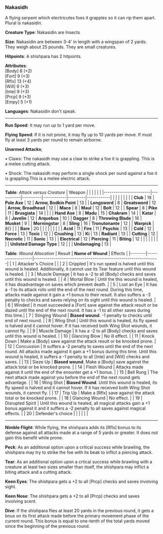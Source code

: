 ### Nakasidh
A flying serpent which electricutes foes it grapples so it can rip them apart. Plural is nakasidin.

**Creature Type**: Nakasidin are Insects

**Size**: Nakasidin are between 3-4' in length with a wingspan of 2 yards. They weigh about 25 pounds. They are small creatures.

**Hitpoints**: A shishpara has 2 hitpoints.

**Attributes**:  
[Body] 8 (+2)  
[Fort] 9 (+3)  
[Rflx] 13 (+4)  
[Will] 9 (+3)  
[Inte] 9 (+3)  
[Prcp] 9 (+3)  
[Empy] 5 (+1)  

**Languages**: Nakasidin don't speak.

-----

**Run Speed**: It may run up to 1 yard per move.

**Flying Speed**: If it is not prone, it may fly up to 10 yards per move. If must fly at least 3 yards per round to remain airborne.

**Unarmed Attacks**;

 • Claws: The nakasidh may use a claw to strike a foe it is grappling. This is a melee cutting attack.

 • Shock: The nakasidh may perform a single shock per ound against a foe it is grappling.This is a melee electric attack.

-----

**Table**: *Attack versus Creature*
| Weapon                 |          |            |         |            |         |
|------------------------|-----------|----------|------------|---------|------------|
|                        |          |            |         |            |         |
| **Club**                | 18   | **Pole Axe** | 12     | **Arrow, Bodkin Point**    | 13    |
| **Longsword**              | 8     | **Greatsword** | 12     | **Arrow, Broadhead**       | 12    |
| **Mace**                   | 8     | **Maul** | 12    | **Bolt** | 12    |
| **Spear**                  | 8     | **Pike** | 11     | **Brusgiata** | 14     |  |     |
| **Hand Axe**               | 8     | **Madu** | 15     | **Chakram** | 14    |
| **Katar**                  | 8     | **Javelin** | 12    | **Arquebus** | 10    |
| **Dagger**                 | 8     | **Throwing Blade** | 16   | **Musket** |  9    |
| **Morningstar**            | 8     | **Sling** | 16    | **Tronutonante** | 12    |
| **Warpick**                | 8{}     |  |  |  **Bare** |   20  |
|                        |           |          |            |         |            |
| **Acid**                   | 11     | **Fire** | 11     | **Psychic** | 13     |
| **Cold**                   | 12     | **Force** | 13     | **Toxic**  | 12     |
| **Crushing**               | 13     | **Ki** | 13     | **Radiant** | 13     |
| **Cutting**                | 12     | **Necrotic** | 11     | **Sonic** | 13    |
| **Electrical**             | 12     | **Piercing** | 11     | **Biting** | 12    |
|                        |           |          |            |         |            |
| **Unlisted Damage Type** | 12 |    |     | **Undamaging** | 13 |

**Table**: *Wound Allocation*
| Result | **Name of Wound** | Effects                                                        |
|--------|-------------------|----------------------------------------------------------------|
|   1    | Attacker's Choice |                                                                |
|   2    | Crippled          | It's run speed is halved until this wound is healed. Additionally, it cannot use its Tear feature until this wound is healed.      |
|   3    | Muscle Damage     | It has a -2 to all [Body] checks and saves until this wound is healed. |
|   4    | Mortal Blow       | Until the this wound is healed, it has disadvantage on saves which prevent death. |
|   5    | Lost an Eye       | It has a -1 to its attack rolls until the end of the next round. During this time, attacks made against it gain a +1 bonus to their result. It also suffers a -3 penalty to checks and saves relying on its sight until this wound is healed. |
|   6    | Winded            | It must succeeded a [Fort] save against the attack result or be dazed until the end of the next round. It has a -1 to all other saves during this time.|
|   7    | Stinging Wound    | **Biased wound**. -1 penalty to checks until end of next round. |
|   8    | Wing Shot         | Until this wound is healed, its fly speed is halved and it cannot hover. If it has received both Wing Shot wounds, it cannot fly. |
|   9    | Muscle Damage     | It has a -2 to all [Body] checks and saves until this wound is healed. |
|   10   | Glancing Blow     | No ill effect. |
|   11   | Knock Down        | Make a [Body] save against the attack result or be knocked prone. |
|   12   | Concussion        | It suffers a -2 penalty to saves until the end of the next round. All attacks made against it gain a +1 bonus during this time. Until this wound is healed, it suffers a -1 penalty to all [Inte] and [Will] checks and saves. |
|   13   | Sieze Up          | **Biased wound**. Make a [Body] save against the attack total or be knocked prone. |
|   14   | Flesh Wound       | Attacks made against it until the end of the enounter get a +1 bonus. |
|   15   | Bell Rung         | The next attack made against you before the end of the next round gets advantage.  |
|   16   | Wing Shot         | **Biased Wound**. Until this wound is healed, its fly speed is halved and it cannot hover. If it has received both Wing Shot wounds, it cannot fly. |
|   17   | Trip Up           | Make a [Rflx] save against the attack total or be knocked prone.                                  |
|   18   | Glancing Wound    | No effect. |
|   19   | Disrupted Spirit  | Until this wound is healed, all magical attacks gain a +1 bonus against it and it suffers a -2 penalty to all saves against magical effects. |
|   20   | Defender's choice |                                   |
|        |                                                |                                   |

-----

**Nimble Flight**: While flying, the shishpara adds its [Rflx] bonus to its defense against all attacks made at a range of 5 yards or greater. It does not gain this benefit while prone.

**Peck**: As an additional option upon a critical success while brawling, the shishpara may try to strike the foe with its beak to inflict a piercing attack.

**Tear**: As an additional option upon a crtical success while brawling with a creature at least two sizes smaller than itself, the shishpara may inflict a biting attack and a cutting attack.

**Keen Eyes**: The shishpara gets a +2 to all [Prcp] checks and saves involving sight.

**Keen Nose**: The shishpara gets a +2 to all [Prcp] checks and saves involving scent.

**Dive**: If the shishpara flies at least 20 yards in the previous round, it gets a bnus on its first attack made before the primary movement phase of the current round. This bonus is equal to one-tenth of the total yards moved since the beginning of the previous round.
